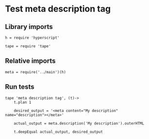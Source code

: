 # Test meta description tag

## Library imports

	h = require 'hyperscript'

	tape = require 'tape'


## Relative imports

	meta = require('../main')(h)


## Run tests

	tape 'meta description tag', (t)->
		t.plan 1

		desired_output = '<meta content="My description" name="description"></meta>'

		actual_output = meta.description('My description').outerHTML

		t.deepEqual actual_output, desired_output
